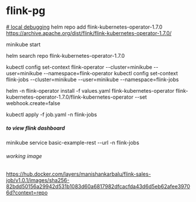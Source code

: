 # flink-pg
[# local debugging](https://www.galiglobal.com/blog/2021/20210130-Flink-setup.html)
helm repo add flink-kubernetes-operator-1.7.0 https://archive.apache.org/dist/flink/flink-kubernetes-operator-1.7.0/


minikube start

helm search repo flink-kubernetes-operator-1.7.0

kubectl config set-context flink-operator --cluster=minikube --user=minikube --namespace=flink-operator
kubectl config set-context flink-jobs --cluster=minikube --user=minikube --namespace=flink-jobs

helm -n flink-operator install -f values.yaml flink-kubernetes-operator flink-kubernetes-operator-1.7.0/flink-kubernetes-operator --set webhook.create=false

kubectl apply -f job.yaml -n flink-jobs


##### to view flink dashboard
minikube service basic-example-rest --url -n flink-jobs 

###### working image
https://hub.docker.com/layers/manishankarbalu/flink-sales-job/v1.0.1/images/sha256-82bdd50156a29942d531b1083d60a6817982dfcacfda43d6d5eb62afee39706d?context=repo